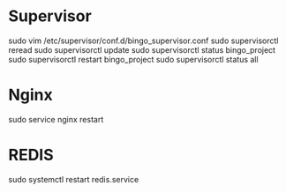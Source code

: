 # Supervisor
sudo vim /etc/supervisor/conf.d/bingo_supervisor.conf
sudo supervisorctl reread
sudo supervisorctl update
sudo supervisorctl status bingo_project
sudo supervisorctl restart bingo_project
sudo supervisorctl status all

# Nginx
sudo service nginx restart

# REDIS
sudo systemctl restart redis.service